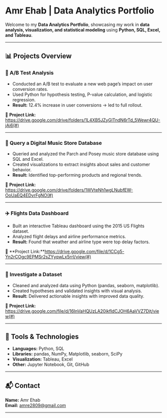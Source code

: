 # Amr Ehab | Data Analytics Portfolio

Welcome to my **Data Analytics Portfolio**, showcasing my work in **data analysis, visualization, and statistical modeling** using **Python, SQL, Excel, and Tableau**.

---

## 📊 Projects Overview

### 🧪 A/B Test Analysis
- Conducted an A/B test to evaluate a new web page’s impact on user conversion rates.
- Used Python for hypothesis testing, P-value calculation, and logistic regression.
- **Result:** 12.4% increase in user conversions → led to full rollout.

🔗 **Project Link:** https://drive.google.com/drive/folders/1L4XB5JZyGlTndN6rTd_5Wewr4QU-jAi6(#)

---

### 🎵 Query a Digital Music Store Database
- Queried and analyzed the Parch and Posey music store database using SQL and Excel.
- Created visualizations to extract insights about sales and customer behavior.
- **Result:** Identified top-performing products and regional trends.

🔗 **Project Link:** https://drive.google.com/drive/folders/1WVteNh1wgLNubfEW-OoUaEQ4EDvrFgNO(#)

---

### ✈️ Flights Data Dashboard
- Built an interactive Tableau dashboard using the 2015 US Flights dataset.
- Analyzed flight delays and airline performance metrics.
- **Result:** Found that weather and airline type were top delay factors.

🔗 **Project Link:**https://drive.google.com/file/d/1CCg5-Yn2rCOgc9EPMSr2sZYyqwLx5rrl/view(#)

---

### 🧹 Investigate a Dataset
- Cleaned and analyzed data using Python (pandas, seaborn, matplotlib).
- Created hypotheses and validated insights with visual analysis.
- **Result:** Delivered actionable insights with improved data quality.

🔗 **Project Link:** https://drive.google.com/file/d/16InVaHQUzLA20ikfldCJOH6AaVVZ7Djt/view(#)

---

## 🧠 Tools & Technologies
- **Languages:** Python, SQL  
- **Libraries:** pandas, NumPy, Matplotlib, seaborn, SciPy  
- **Visualization:** Tableau, Excel  
- **Other:** Jupyter Notebook, Git, GitHub  

---

## 📬 Contact
**Name:** Amr Ehab  
**Email:** [amre2809@gmail.com](mailto:amre2809@gmail.com)

---

